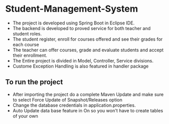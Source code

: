 # Student-Management-System
* The project is developed using Spring Boot in Eclipse IDE. 
* The backend is developed to proved service for both teacher and student roles.
* The student register, enroll for courses offered and see their grades for each course
* The teacher can offer courses, grade and evaluate students and accept their enrollment.
* The Entire project is divided in Model, Controller, Service divisions.
* Custome Exception Handling is also featured in handler package

## To run the project
* After importing the project do a complete Maven Update and make sure to select Force Update of Snapshot/Releases option
* Change the database credentials in application.properties.
* Auto Update data base feature in On so you won't have to create tables of your own

